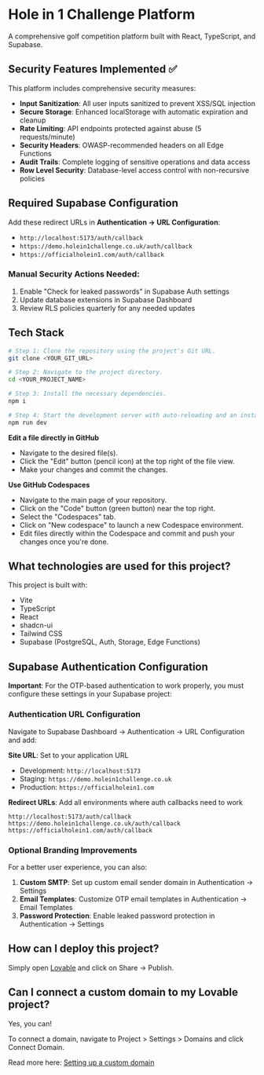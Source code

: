 # Hole in 1 Challenge Platform

A comprehensive golf competition platform built with React, TypeScript, and Supabase.

## Security Features Implemented ✅

This platform includes comprehensive security measures:

- **Input Sanitization**: All user inputs sanitized to prevent XSS/SQL injection
- **Secure Storage**: Enhanced localStorage with automatic expiration and cleanup
- **Rate Limiting**: API endpoints protected against abuse (5 requests/minute)
- **Security Headers**: OWASP-recommended headers on all Edge Functions
- **Audit Trails**: Complete logging of sensitive operations and data access
- **Row Level Security**: Database-level access control with non-recursive policies

## Required Supabase Configuration

Add these redirect URLs in **Authentication → URL Configuration**:
- `http://localhost:5173/auth/callback`
- `https://demo.holein1challenge.co.uk/auth/callback` 
- `https://officialholein1.com/auth/callback`

### Manual Security Actions Needed:
1. Enable "Check for leaked passwords" in Supabase Auth settings
2. Update database extensions in Supabase Dashboard
3. Review RLS policies quarterly for any needed updates

## Tech Stack

```sh
# Step 1: Clone the repository using the project's Git URL.
git clone <YOUR_GIT_URL>

# Step 2: Navigate to the project directory.
cd <YOUR_PROJECT_NAME>

# Step 3: Install the necessary dependencies.
npm i

# Step 4: Start the development server with auto-reloading and an instant preview.
npm run dev
```

**Edit a file directly in GitHub**

- Navigate to the desired file(s).
- Click the "Edit" button (pencil icon) at the top right of the file view.
- Make your changes and commit the changes.

**Use GitHub Codespaces**

- Navigate to the main page of your repository.
- Click on the "Code" button (green button) near the top right.
- Select the "Codespaces" tab.
- Click on "New codespace" to launch a new Codespace environment.
- Edit files directly within the Codespace and commit and push your changes once you're done.

## What technologies are used for this project?

This project is built with:

- Vite
- TypeScript
- React
- shadcn-ui
- Tailwind CSS
- Supabase (PostgreSQL, Auth, Storage, Edge Functions)

## Supabase Authentication Configuration

**Important**: For the OTP-based authentication to work properly, you must configure these settings in your Supabase project:

### Authentication URL Configuration

Navigate to Supabase Dashboard → Authentication → URL Configuration and add:

**Site URL**: Set to your application URL
- Development: `http://localhost:5173`
- Staging: `https://demo.holein1challenge.co.uk`  
- Production: `https://officialholein1.com`

**Redirect URLs**: Add all environments where auth callbacks need to work
```
http://localhost:5173/auth/callback
https://demo.holein1challenge.co.uk/auth/callback
https://officialholein1.com/auth/callback
```

### Optional Branding Improvements

For a better user experience, you can also:

1. **Custom SMTP**: Set up custom email sender domain in Authentication → Settings
2. **Email Templates**: Customize OTP email templates in Authentication → Email Templates  
3. **Password Protection**: Enable leaked password protection in Authentication → Settings

## How can I deploy this project?

Simply open [Lovable](https://lovable.dev/projects/8827c06e-8992-4ae5-9558-fb4646a35362) and click on Share -> Publish.

## Can I connect a custom domain to my Lovable project?

Yes, you can!

To connect a domain, navigate to Project > Settings > Domains and click Connect Domain.

Read more here: [Setting up a custom domain](https://docs.lovable.dev/tips-tricks/custom-domain#step-by-step-guide)

